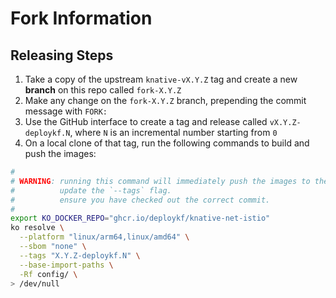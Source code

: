 # Fork Information

## Releasing Steps

1. Take a copy of the upstream `knative-vX.Y.Z` tag and create a new __branch__ on this repo called `fork-X.Y.Z`
2. Make any change on the `fork-X.Y.Z` branch, prepending the commit message with `FORK: `
3. Use the GitHub interface to create a tag and release called `vX.Y.Z-deploykf.N`, where `N` is an incremental number starting from `0`
4. On a local clone of that tag, run the following commands to build and push the images:

```bash
#
# WARNING: running this command will immediately push the images to the registry.
#          update the `--tags` flag.
#          ensure you have checked out the correct commit.
#
export KO_DOCKER_REPO="ghcr.io/deploykf/knative-net-istio"
ko resolve \
  --platform "linux/arm64,linux/amd64" \
  --sbom "none" \
  --tags "X.Y.Z-deploykf.N" \
  --base-import-paths \
  -Rf config/ \
> /dev/null
```